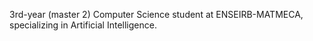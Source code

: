 3rd-year (master 2) Computer Science student at ENSEIRB-MATMECA, specializing in Artificial Intelligence.
